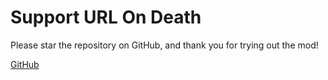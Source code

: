 # Support URL On Death
Please star the repository on GitHub, and thank you for trying out the mod!

[GitHub](https://github.com/s4300/gd-urlondeath)